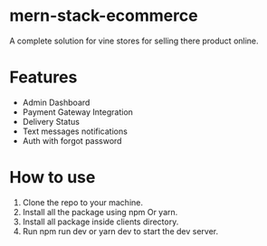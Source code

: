 # mern-stack-ecommerce

A complete solution for vine stores for selling there product online. 

# Features
- Admin Dashboard
- Payment Gateway Integration
- Delivery Status
- Text messages notifications
- Auth with forgot password 

# How to use
1. Clone the repo to your machine.
2. Install all the package using npm Or yarn. 
3. Install all package inside clients directory. 
4. Run npm run dev or yarn dev to start the dev server. 
